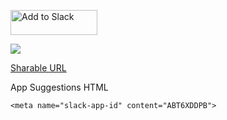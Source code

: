 <a href="https://slack.com/oauth/authorize?client_id=14390917878.401235455793&scope=bot"><img alt="Add to Slack" height="40" width="139" src="https://platform.slack-edge.com/img/add_to_slack.png" srcset="https://platform.slack-edge.com/img/add_to_slack.png 1x, https://platform.slack-edge.com/img/add_to_slack@2x.png 2x" /></a>

<a href="https://slack.com/oauth/authorize?scope=identity.basic&client_id=14390917878.401235455793"><img src="https://api.slack.com/img/sign_in_with_slack.png" srcset="https://api.slack.com/img/sign_in_with_slack.png 1x, https://api.slack.com/img/sign_in_with_slack@2x.png 2x"/></a>

[Sharable URL](https://slack.com/oauth/authorize?client_id=14390917878.401235455793&scope=bot)

App Suggestions HTML
```
<meta name="slack-app-id" content="ABT6XDDPB">
```
